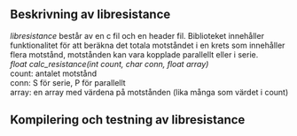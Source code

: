 ## Beskrivning av libresistance
*libresistance* består av en c fil och en header fil.
Biblioteket innehåller funktionalitet för att beräkna det totala motståndet i en krets som innehåller flera motstånd, motstånden kan vara kopplade parallellt eller i serie.  
*float calc_resistance(int count, char conn, float array)*  
count: antalet motstånd  
conn: S för serie, P för parallellt  
array: en array med värdena på motstånden (lika många som värdet i count)

## Kompilering och testning av libresistance

